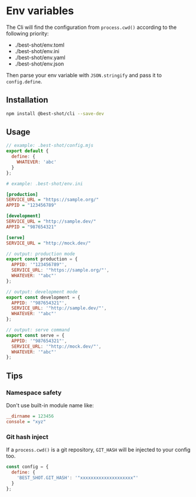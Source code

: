 # Env variables

The Cli will find the configuration from `process.cwd()` according to the following priority:

- ./best-shot/env.toml
- ./best-shot/env.ini
- ./best-shot/env.yaml
- ./best-shot/env.json

Then parse your env variable with `JSON.stringify` and pass it to `config.define`.

## Installation

```bash
npm install @best-shot/cli --save-dev
```

## Usage

```mjs
// example: .best-shot/config.mjs
export default {
  define: {
    WHATEVER: 'abc'
  }
};
```

```ini
# example: .best-shot/env.ini

[production]
SERVICE_URL = "https://sample.org/"
APPID = "123456789"

[development]
SERVICE_URL = "http://sample.dev/"
APPID = "987654321"

[serve]
SERVICE_URL = "http://mock.dev/"
```

```mjs
// output: production mode
export const production = {
  APPID: '"123456789"',
  SERVICE_URL: '"https://sample.org/"',
  WHATEVER: '"abc"'
};

// output: development mode
export const development = {
  APPID: '"987654321"',
  SERVICE_URL: '"http://sample.dev/"',
  WHATEVER: '"abc"'
};

// output: serve command
export const serve = {
  APPID: '"987654321"',
  SERVICE_URL: '"http://mock.dev/"',
  WHATEVER: '"abc"'
};
```

## Tips

### Namespace safety

Don't use built-in module name like:

```ini
__dirname = 123456
console = "xyz"
```

### Git hash inject

If a `process.cwd()` is a git repository, `GIT_HASH` will be injected to your config too.

```mjs
const config = {
  define: {
    'BEST_SHOT.GIT_HASH': '"xxxxxxxxxxxxxxxxxxxx"'
  }
};
```
